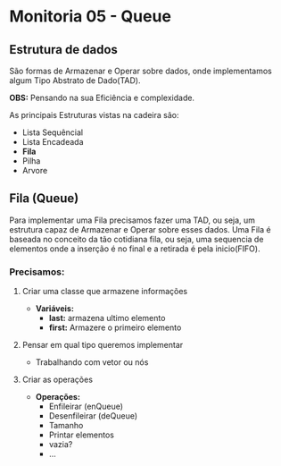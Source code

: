 # Monitoria 05 - Queue


## Estrutura de dados
São formas de Armazenar e Operar sobre dados, onde implementamos algum Tipo Abstrato de Dado(TAD).


**OBS:** Pensando na sua Eficiência e complexidade.

As principais Estruturas vistas na cadeira são:
* Lista Sequêncial
* Lista Encadeada
* **Fila**
* Pilha
* Arvore

## Fila (Queue)
Para implementar uma Fila precisamos fazer uma TAD, ou seja, um estrutura capaz de Armazenar e Operar sobre esses dados. Uma Fila é baseada no conceito da tão cotidiana fila, ou seja, uma sequencia de elementos onde a inserção é no final e a retirada é pela inicio(FIFO).


### Precisamos:
1. Criar uma classe que armazene informações
    * **Variáveis:**
        * **last:** armazena ultimo elemento
        * **first:** Armazere o primeiro elemento
2. Pensar em qual tipo queremos implementar
    - Trabalhando com vetor ou nós

3. Criar as operações 
    * **Operações:**
        * Enfileirar (enQueue)
        * Desenfileirar (deQueue)
        * Tamanho
        * Printar elementos
        * vazia?
        * ...